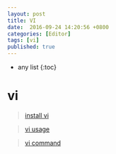 ```yaml
---
layout: post
title: VI
date:  2016-09-24 14:20:56 +0800
categories: [Editor]
tags: [vi]
published: true
---
```


* any list
{:toc}

# vi

> [install vi](http://www.jianshu.com/p/a78c057b631c)

> [vi usage](http://www.jianshu.com/p/c490fc15c489)

> [vi command](http://www.jianshu.com/p/9206a46240c9)



